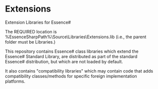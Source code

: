 Extensions
==========

Extension Libraries for Essence#

The REQUIRED location is %EssenceSharpPath%\Source\Libraries\Extensions.lib (i.e., the parent folder must be Libraries.)

This repository contains Essence# class libraries which extend the Essence# Standard Library, are distributed as part of the standard Essence# distribution, but which are not loaded by default.

It also contains "compatibility libraries" which may contain code that adds compatibility classes/methods for specific foreign implementation platforms.
